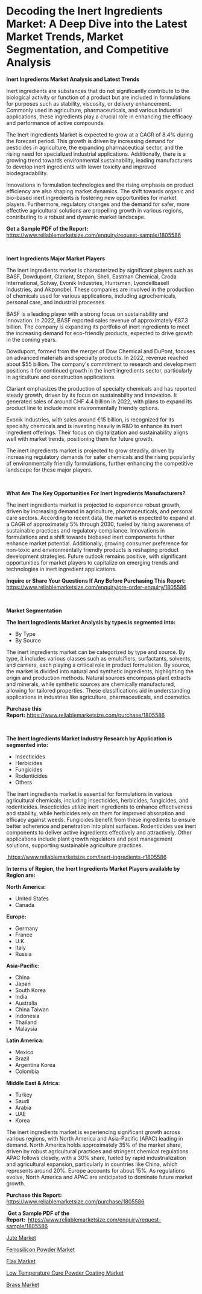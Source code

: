 <p><h1>Decoding the Inert Ingredients Market: A Deep Dive into the Latest Market Trends, Market Segmentation, and Competitive Analysis</h1></p><p><strong>Inert Ingredients Market Analysis and Latest Trends</strong></p>
<p><p>Inert ingredients are substances that do not significantly contribute to the biological activity or function of a product but are included in formulations for purposes such as stability, viscosity, or delivery enhancement. Commonly used in agriculture, pharmaceuticals, and various industrial applications, these ingredients play a crucial role in enhancing the efficacy and performance of active compounds.</p><p>The Inert Ingredients Market is expected to grow at a CAGR of 8.4% during the forecast period. This growth is driven by increasing demand for pesticides in agriculture, the expanding pharmaceutical sector, and the rising need for specialized industrial applications. Additionally, there is a growing trend towards environmental sustainability, leading manufacturers to develop inert ingredients with lower toxicity and improved biodegradability. </p><p>Innovations in formulation technologies and the rising emphasis on product efficiency are also shaping market dynamics. The shift towards organic and bio-based inert ingredients is fostering new opportunities for market players. Furthermore, regulatory changes and the demand for safer, more effective agricultural solutions are propelling growth in various regions, contributing to a robust and dynamic market landscape.</p></p>
<p><strong>Get a Sample PDF of the Report:&nbsp;</strong> <a href="https://www.reliablemarketsize.com/enquiry/request-sample/1805586?utm_campaign=1133&utm_medium=2&utm_source=Github&utm_content=ia&utm_term=31032025&utm_id=inert-ingredients">https://www.reliablemarketsize.com/enquiry/request-sample/1805586</a></p>
<p>&nbsp;</p>
<p><strong>Inert Ingredients Major Market Players</strong></p>
<p><p>The inert ingredients market is characterized by significant players such as BASF, Dowdupont, Clariant, Stepan, Shell, Eastman Chemical, Croda International, Solvay, Evonik Industries, Huntsman, Lyondellbasell Industries, and Akzonobel. These companies are involved in the production of chemicals used for various applications, including agrochemicals, personal care, and industrial processes.</p><p>BASF is a leading player with a strong focus on sustainability and innovation. In 2022, BASF reported sales revenue of approximately €87.3 billion. The company is expanding its portfolio of inert ingredients to meet the increasing demand for eco-friendly products, expected to drive growth in the coming years.</p><p>Dowdupont, formed from the merger of Dow Chemical and DuPont, focuses on advanced materials and specialty products. In 2022, revenue reached about $55 billion. The company's commitment to research and development positions it for continued growth in the inert ingredients sector, particularly in agriculture and construction applications.</p><p>Clariant emphasizes the production of specialty chemicals and has reported steady growth, driven by its focus on sustainability and innovation. It generated sales of around CHF 4.4 billion in 2022, with plans to expand its product line to include more environmentally friendly options.</p><p>Evonik Industries, with sales around €15 billion, is recognized for its specialty chemicals and is investing heavily in R&D to enhance its inert ingredient offerings. Their focus on digitalization and sustainability aligns well with market trends, positioning them for future growth.</p><p>The inert ingredients market is projected to grow steadily, driven by increasing regulatory demands for safer chemicals and the rising popularity of environmentally friendly formulations, further enhancing the competitive landscape for these major players.</p></p>
<p>&nbsp;</p>
<p><strong>What Are The Key Opportunities For Inert Ingredients Manufacturers?</strong></p>
<p><p>The inert ingredients market is projected to experience robust growth, driven by increasing demand in agriculture, pharmaceuticals, and personal care sectors. According to recent data, the market is expected to expand at a CAGR of approximately 5% through 2030, fueled by rising awareness of sustainable practices and regulatory compliance. Innovations in formulations and a shift towards biobased inert components further enhance market potential. Additionally, growing consumer preference for non-toxic and environmentally friendly products is reshaping product development strategies. Future outlook remains positive, with significant opportunities for market players to capitalize on emerging trends and technologies in inert ingredient applications.</p></p>
<p><strong>Inquire or Share Your Questions If Any Before Purchasing This Report:</strong> <a href="https://www.reliablemarketsize.com/enquiry/pre-order-enquiry/1805586?utm_campaign=1133&utm_medium=2&utm_source=Github&utm_content=ia&utm_term=31032025&utm_id=inert-ingredients">https://www.reliablemarketsize.com/enquiry/pre-order-enquiry/1805586</a></p>
<p>&nbsp;</p>
<p><strong>Market Segmentation</strong></p>
<p><strong>The Inert Ingredients Market Analysis by types is segmented into:</strong></p>
<p><ul><li>By Type</li><li>By Source</li></ul></p>
<p><p>The inert ingredients market can be categorized by type and source. By type, it includes various classes such as emulsifiers, surfactants, solvents, and carriers, each playing a critical role in product formulation. By source, the market is divided into natural and synthetic ingredients, highlighting the origin and production methods. Natural sources encompass plant extracts and minerals, while synthetic sources are chemically manufactured, allowing for tailored properties. These classifications aid in understanding applications in industries like agriculture, pharmaceuticals, and cosmetics.</p></p>
<p><strong>Purchase this Report:&nbsp;</strong><a href="https://www.reliablemarketsize.com/purchase/1805586?utm_campaign=1133&utm_medium=2&utm_source=Github&utm_content=ia&utm_term=31032025&utm_id=inert-ingredients">https://www.reliablemarketsize.com/purchase/1805586</a></p>
<p>&nbsp;</p>
<p><strong>The Inert Ingredients Market Industry Research by Application is segmented into:</strong></p>
<p><ul><li>Insecticides</li><li>Herbicides</li><li>Fungicides</li><li>Rodenticides</li><li>Others</li></ul></p>
<p><p>The inert ingredients market is essential for formulations in various agricultural chemicals, including insecticides, herbicides, fungicides, and rodenticides. Insecticides utilize inert ingredients to enhance effectiveness and stability, while herbicides rely on them for improved absorption and efficacy against weeds. Fungicides benefit from these ingredients to ensure better adherence and penetration into plant surfaces. Rodenticides use inert components to deliver active ingredients effectively and attractively. Other applications include plant growth regulators and pest management solutions, supporting sustainable agriculture practices.</p></p>
<p><a href="https://www.reliablemarketsize.com/inert-ingredients-r1805586?utm_campaign=1133&utm_medium=2&utm_source=Github&utm_content=ia&utm_term=31032025&utm_id=inert-ingredients">&nbsp;https://www.reliablemarketsize.com/inert-ingredients-r1805586</a></p>
<p><strong>In terms of Region, the Inert Ingredients Market Players available by Region are:</strong></p>
<p>
    <p> <strong> North America: </strong>
        <ul>
            <li>United States</li>
            <li>Canada</li>
        </ul>
        </p> 
    <p> <strong> Europe: </strong>
        <ul>
            <li>Germany</li>
            <li>France</li>
            <li>U.K.</li>
            <li>Italy</li>
            <li>Russia</li>
        </ul>
        </p> 
    <p> <strong> Asia-Pacific: </strong>
        <ul>
            <li>China</li>
            <li>Japan</li>
            <li>South Korea</li>
            <li>India</li>
            <li>Australia</li>
            <li>China Taiwan</li>
            <li>Indonesia</li>
            <li>Thailand</li>
            <li>Malaysia</li>
        </ul>
        </p> 
    <p> <strong> Latin America: </strong>
        <ul>
            <li>Mexico</li>
            <li>Brazil</li>
            <li>Argentina Korea</li>
            <li>Colombia</li>
        </ul>
        </p> 
    <p> <strong> Middle East & Africa: </strong>
        <ul>
            <li>Turkey</li>
            <li>Saudi</li>
            <li>Arabia</li>
            <li>UAE</li>
            <li>Korea</li>
        </ul>
    </p>
    </p>
<p><p>The inert ingredients market is experiencing significant growth across various regions, with North America and Asia-Pacific (APAC) leading in demand. North America holds approximately 35% of the market share, driven by robust agricultural practices and stringent chemical regulations. APAC follows closely, with a 30% share, fueled by rapid industrialization and agricultural expansion, particularly in countries like China, which represents around 20%. Europe accounts for about 15%. As regulations evolve, North America and APAC are anticipated to dominate future market growth.</p></p>
<p><strong>Purchase this Report: </strong><a href="https://www.reliablemarketsize.com/purchase/1805586?utm_campaign=1133&utm_medium=2&utm_source=Github&utm_content=ia&utm_term=31032025&utm_id=inert-ingredients">https://www.reliablemarketsize.com/purchase/1805586</a></p>
<p>&nbsp;<strong>Get a Sample PDF of the Report:&nbsp;&nbsp;</strong><a href="https://www.reliablemarketsize.com/enquiry/request-sample/1805586?utm_campaign=1133&utm_medium=2&utm_source=Github&utm_content=ia&utm_term=31032025&utm_id=inert-ingredients">https://www.reliablemarketsize.com/enquiry/request-sample/1805586</a></p>
<p><strong></strong></p>
<p><p><a href="https://github.com/jemalapoilly/Market-Research-Report-List-1/blob/main/jute-market.md?utm_campaign=1133&utm_medium=2&utm_source=Github&utm_content=ia&utm_term=31032025&utm_id=inert-ingredients">Jute Market</a></p><p><a href="https://github.com/oatisorenscl/Market-Research-Report-List-1/blob/main/ferrosilicon-powder-market.md?utm_campaign=1133&utm_medium=2&utm_source=Github&utm_content=ia&utm_term=31032025&utm_id=inert-ingredients">Ferrosilicon Powder Market</a></p><p><a href="https://github.com/shapurforouz/Market-Research-Report-List-1/blob/main/flax-market.md?utm_campaign=1133&utm_medium=2&utm_source=Github&utm_content=ia&utm_term=31032025&utm_id=inert-ingredients">Flax Market</a></p><p><a href="https://github.com/norbyboyse4d/Market-Research-Report-List-1/blob/main/low-temperature-cure-powder-coating-market.md?utm_campaign=1133&utm_medium=2&utm_source=Github&utm_content=ia&utm_term=31032025&utm_id=inert-ingredients">Low Temperature Cure Powder Coating Market</a></p><p><a href="https://github.com/siriyagayo/Market-Research-Report-List-1/blob/main/brass-market.md?utm_campaign=1133&utm_medium=2&utm_source=Github&utm_content=ia&utm_term=31032025&utm_id=inert-ingredients">Brass Market</a></p></p>